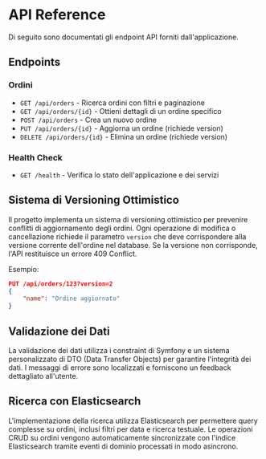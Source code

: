 # API Reference

Di seguito sono documentati gli endpoint API forniti dall'applicazione.

## Endpoints

### Ordini

- `GET /api/orders` - Ricerca ordini con filtri e paginazione
- `GET /api/orders/{id}` - Ottieni dettagli di un ordine specifico
- `POST /api/orders` - Crea un nuovo ordine
- `PUT /api/orders/{id}` - Aggiorna un ordine (richiede version)
- `DELETE /api/orders/{id}` - Elimina un ordine (richiede version)

### Health Check

- `GET /health` - Verifica lo stato dell'applicazione e dei servizi

## Sistema di Versioning Ottimistico

Il progetto implementa un sistema di versioning ottimistico per prevenire conflitti di aggiornamento degli ordini. Ogni operazione di modifica o cancellazione richiede il parametro `version` che deve corrispondere alla versione corrente dell'ordine nel database. Se la versione non corrisponde, l'API restituisce un errore 409 Conflict.

Esempio:
```json
PUT /api/orders/123?version=2
{
    "name": "Ordine aggiornato"
}
```

## Validazione dei Dati

La validazione dei dati utilizza i constraint di Symfony e un sistema personalizzato di DTO (Data Transfer Objects) per garantire l'integrità dei dati. I messaggi di errore sono localizzati e forniscono un feedback dettagliato all'utente.

## Ricerca con Elasticsearch

L'implementazione della ricerca utilizza Elasticsearch per permettere query complesse su ordini, inclusi filtri per data e ricerca testuale. Le operazioni CRUD su ordini vengono automaticamente sincronizzate con l'indice Elasticsearch tramite eventi di dominio processati in modo asincrono.
